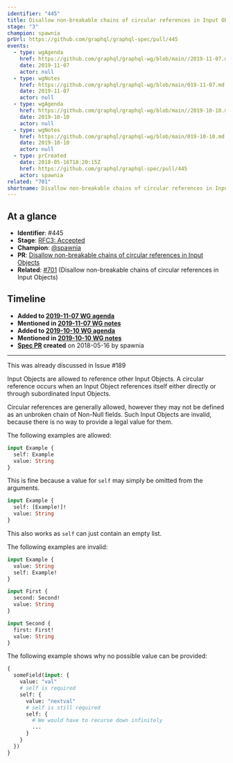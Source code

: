 ```yaml
---
identifier: "445"
title: Disallow non-breakable chains of circular references in Input Objects
stage: "3"
champion: spawnia
prUrl: https://github.com/graphql/graphql-spec/pull/445
events:
  - type: wgAgenda
    href: https://github.com/graphql/graphql-wg/blob/main//2019-11-07.md
    date: 2019-11-07
    actor: null
  - type: wgNotes
    href: https://github.com/graphql/graphql-wg/blob/main/019-11-07.md
    date: 2019-11-07
    actor: null
  - type: wgAgenda
    href: https://github.com/graphql/graphql-wg/blob/main//2019-10-10.md
    date: 2019-10-10
    actor: null
  - type: wgNotes
    href: https://github.com/graphql/graphql-wg/blob/main/019-10-10.md
    date: 2019-10-10
    actor: null
  - type: prCreated
    date: 2018-05-16T18:20:15Z
    href: https://github.com/graphql/graphql-spec/pull/445
    actor: spawnia
related: "701"
shortname: Disallow non-breakable chains of circular references in Input Objects
---
```


## At a glance

- **Identifier**: #445
- **Stage**: [RFC3: Accepted](https://github.com/graphql/graphql-spec/blob/main/CONTRIBUTING.md#stage-3-accepted)
- **Champion**: [@spawnia](https://github.com/spawnia)
- **PR**: [Disallow non-breakable chains of circular references in Input Objects](https://github.com/graphql/graphql-spec/pull/445)
- **Related**: [#701](/rfcs/701) (Disallow non-breakable chains of circular references in Input Objects)

<!-- BEGIN_CUSTOM_TEXT -->



<!-- END_CUSTOM_TEXT -->

## Timeline

- **Added to [2019-11-07 WG agenda](https://github.com/graphql/graphql-wg/blob/main//2019-11-07.md)**
- **Mentioned in [2019-11-07 WG notes](https://github.com/graphql/graphql-wg/blob/main/019-11-07.md)**
- **Added to [2019-10-10 WG agenda](https://github.com/graphql/graphql-wg/blob/main//2019-10-10.md)**
- **Mentioned in [2019-10-10 WG notes](https://github.com/graphql/graphql-wg/blob/main/019-10-10.md)**
- **[Spec PR](https://github.com/graphql/graphql-spec/pull/445) created** on 2018-05-16 by spawnia

<!-- VERBATIM -->

---

This was already discussed in Issue #189 

Input Objects are allowed to reference other Input Objects. A circular reference occurs
when an Input Object references itself either directly or through subordinated Input Objects.

Circular references are generally allowed, however they may not be defined as an
unbroken chain of Non-Null fields. Such Input Objects are invalid, because there
is no way to provide a legal value for them.

The following examples are allowed:

```graphql example
input Example {
  self: Example
  value: String
}
```

This is fine because a value for `self` may simply be omitted from the arguments.

```graphql example
input Example {
  self: [Example!]!
  value: String
}
```

This also works as `self` can just contain an empty list.

The following examples are invalid:

```graphql counter-example
input Example {
  value: String
  self: Example!
}
```

```graphql counter-example
input First {
  second: Second!
  value: String
}

input Second {
  first: First!
  value: String
}
```

The following example shows why no possible value can be provided:

```graphql
{
  someField(input: {
    value: "val"
    # self is required
    self: {
      value: "nextval"
      # self is still required
      self: {
        # We would have to recurse down infinitely
        ...
      }
    }
  })
}
```
